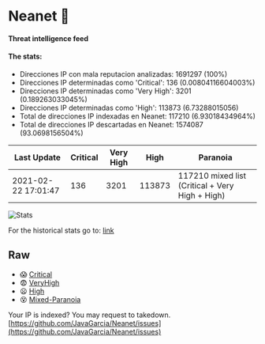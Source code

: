 # Neanet :hocho:
#### Threat intelligence feed
#### The stats:

- Direcciones IP con mala reputacion analizadas: 1691297 (100%)
- Direcciones IP determinadas como 'Critical':  136 (0.00804116604003%)
- Direcciones IP determinadas como 'Very High':  3201 (0.189263033045%)
- Direcciones IP determinadas como 'High':  113873 (6.73288015056)
- Total de direcciones IP indexadas en Neanet:  117210 (6.93018434964%)
- Total de direcciones IP descartadas en Neanet:  1574087 (93.0698156504%)

| Last Update | Critical | Very High | High | Paranoia |
| --- | --- | --- | --- | --- |
| 2021-02-22 17:01:47 | 136 | 3201 | 113873 | 117210 mixed list (Critical + Very High + High)|

![Stats](https://docs.google.com/spreadsheets/d/e/2PACX-1vSnaNMIXVabIpDJjufMlzH7poXnshF3mgd8Is1g9ytUEzVsP5my4Trn8f-xkoLLQ38xpL3HtmUexLo6/pubchart?oid=501124687&format=image)

For the historical stats go to: [link](/stats.csv)
## Raw
- :scream: [Critical](https://raw.githubusercontent.com/JavaGarcia/Neanet/master/blacklists/neanet_critical.txt)
- :fearful: [VeryHigh](https://raw.githubusercontent.com/JavaGarcia/Neanet/master/blacklists/neanet_veryHigh.txtt)
- :frowning: [High](https://raw.githubusercontent.com/JavaGarcia/Neanet/master/blacklists/neanet_high.txt)
- :dizzy_face: [Mixed-Paranoia](https://raw.githubusercontent.com/JavaGarcia/Neanet/master/blacklists/neanet_all.txt)


Your IP is indexed? You may request to takedown. [https://github.com/JavaGarcia/Neanet/issues](https://github.com/JavaGarcia/Neanet/issues)

































































































































































































































































































































































































































































































































































































































































































































































































































































































































































































































































































































































































































































































































































































































































































































































































































































































































































































































































































































































































































































































































































































































































































































































































































































































































































































































































































































































































































































































































































































































































































































































































































































































































































































































































































































































































































































































































































































































































































































































































































































































































































































































































































































































































































































































































































